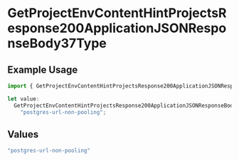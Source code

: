 # GetProjectEnvContentHintProjectsResponse200ApplicationJSONResponseBody37Type

## Example Usage

```typescript
import { GetProjectEnvContentHintProjectsResponse200ApplicationJSONResponseBody37Type } from "@vercel/sdk/models/getprojectenvop.js";

let value:
  GetProjectEnvContentHintProjectsResponse200ApplicationJSONResponseBody37Type =
    "postgres-url-non-pooling";
```

## Values

```typescript
"postgres-url-non-pooling"
```